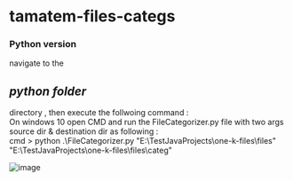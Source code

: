 # tamatem-files-categs

<h3>Python version </h3>

navigate to the <h2><i>python folder</i></h2> directory , then execute the follwoing command :
</BR>
On windows 10 open CMD and run the FileCategorizer.py file with two args source dir & destination dir as following :</BR>
 cmd > python .\FileCategorizer.py "E:\\TestJavaProjects\\one-k-files\\files" "E:\\TestJavaProjects\\one-k-files\\files\\categ"

![image](https://github.com/Bashar-Othman/tamatem-files-categs/assets/26125735/3fa97a46-b7f8-4b9a-9f28-6812bc2b5154)
